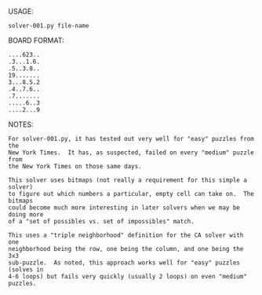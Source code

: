 USAGE:

	solver-001.py file-name

BOARD FORMAT:

	....623..
	.3...1.6.
	.5..3.8..
	19.......
	3...8.5.2
	.4..7.6..
	.7.......
	.....6..3
	....2...9

NOTES:

	For solver-001.py, it has tested out very well for "easy" puzzles from the
	New York Times.  It has, as suspected, failed on every "medium" puzzle from
	the New York Times on those same days.

	This solver uses bitmaps (not really a requirement for this simple a solver)
	to figure out which numbers a particular, empty cell can take on.  The bitmaps
	could become much more interesting in later solvers when we may be doing more
	of a "set of possibles vs. set of impossibles" match.

	This uses a "triple neighborhood" definition for the CA solver with one
	neighborhood being the row, one being the column, and one being the 3x3
	sub-puzzle.  As noted, this approach works well for "easy" puzzles (solves in
	4-6 loops) but fails very quickly (usually 2 loops) on even "medium" puzzles.
